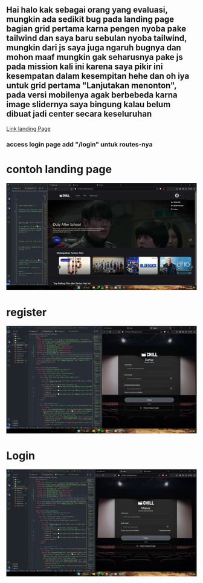 <h2>Hai halo kak sebagai orang yang evaluasi, mungkin ada sedikit bug pada landing page bagian grid pertama karna pengen nyoba pake tailwind dan saya baru sebulan nyoba tailwind, mungkin dari js saya juga ngaruh bugnya dan mohon maaf mungkin gak seharusnya pake js pada mission kali ini karena saya pikir ini kesempatan dalam kesempitan hehe dan oh iya untuk grid pertama "Lanjutakan menonton", pada versi mobilenya agak berbebeda karna image slidernya saya bingung kalau belum dibuat jadi center secara keseluruhan</h2>

<a href="https://flourishing-moonbeam-ebd0b9.netlify.app/">Link landing Page</a>
<h3>access login page add "/login" untuk routes-nya</h3>


<h1>contoh landing page</h1>
<img src="images/screenshot/home-heroSection-desktop.png">

<h1>register</h1>
<img src="images/screenshot/register-desktop.png">


<h1>Login</h1>
<img src="images/screenshot/login-desktop.png">
